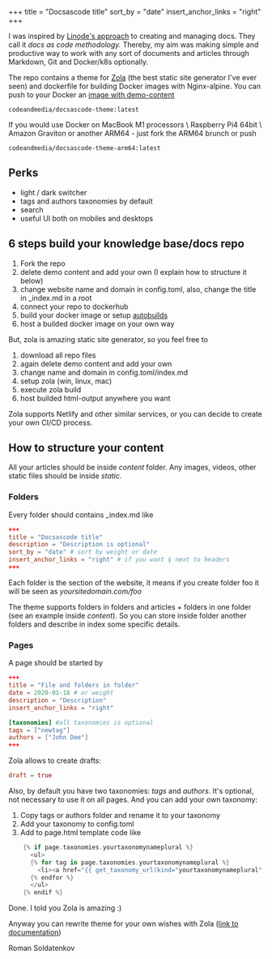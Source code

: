 +++
title = "Docsascode title"
sort_by = "date"
insert_anchor_links = "right"
+++

I was inspired by [Linode's approach](https://www.linode.com/2020/01/17/docs-as-code-at-linode/) to creating and managing docs. They call it _docs as code methodology._  Thereby, my aim was making simple and productive way to work with any sort of documents and articles through Markdown, Git and Docker/k8s optionally. 

The repo contains a theme for [Zola](https://www.getzola.org/) (the best static site generator I've ever seen) and dockerfile for building Docker images with Nginx-alpine. You can push to your Docker an [image with demo-content](https://hub.docker.com/r/codeandmedia/docsascode-theme)

```
codeandmedia/docsascode-theme:latest
```

If you would use Docker on MacBook M1 processors \ Raspberry Pi4 64bit \ Amazon Graviton or another ARM64 - just fork the ARM64 brunch or push

```
codeandmedia/docsascode-theme-arm64:latest
```

## Perks

* light / dark switcher
* tags and authors taxonomies by default
* search
* useful UI both on mobiles and desktops 

## 6 steps build your knowledge base/docs repo

1. Fork the repo 
2. delete demo content and add your own (I explain how to structure it below) 
3. change website name and domain in config.toml, also, change the title in _index.md in a root
4. connect your repo to dockerhub 
5. build your docker image or setup [autobuilds](https://docs.docker.com/docker-hub/builds/)
6. host a builded docker image on your own way

But, zola is amazing static site generator, so you feel free to

1. download all repo files
2. again delete demo content and add your own
3. change name and domain in config.toml/index.md
4. setup zola (win, linux, mac)
5. execute zola build
6. host builded html-output anywhere you want

Zola supports Netlify and other similar services, or you can decide to create your own CI/CD process. 

## How to structure your content

All your articles should be inside _content_ folder. Any images, videos, other static files should be inside _static._ 

### Folders

Every folder should contains _index.md like 

```toml
+++
title = "Docsascode title"
description = "Description is optional"
sort_by = "date" # sort by weight or date
insert_anchor_links = "right" # if you want § next to headers
+++
```
Each folder is the section of the website, it means if you create folder foo it will be seen as _yoursitedomain.com/foo_

The theme supports folders in folders and articles + folders in one folder (see an example inside _content_). So you can store inside folder another folders and describe in index some specific details. 

### Pages 

A page should be started by 

```toml
+++
title = "File and folders in folder"
date = 2020-01-18 # or weight 
description = "Description"
insert_anchor_links = "right"

[taxonomies] #all taxonomies is optional
tags = ["newtag"]
authors = ["John Doe"]
+++
```

Zola allows to create drafts:

```toml 
draft = true
```

Also, by default you have two taxonomies: _tags_ and _authors_. It's optional, not necessary to use it on all pages. And you can add your own taxonomy:

1. Copy tags or authors folder and rename it to your taxonomy
2. Add your taxonomy to config.toml
3. Add to page.html template code like 

```rust
    {% if page.taxonomies.yourtaxonomynameplural %}
      <ul>
      {% for tag in page.taxonomies.yourtaxonomynameplural %}
        <li><a href="{{ get_taxonomy_url(kind="yourtaxonomynameplural", name=yourtaxonomyname) | safe }}" >{{ yourtaxonomyname }}</a></li>
      {% endfor %}
      </ul>
    {% endif %}
```

Done. I told you Zola is amazing :) 

Anyway you can rewrite theme for your own wishes with Zola ([link to documentation](https://www.getzola.org/documentation/getting-started/installation/))

Roman Soldatenkov
